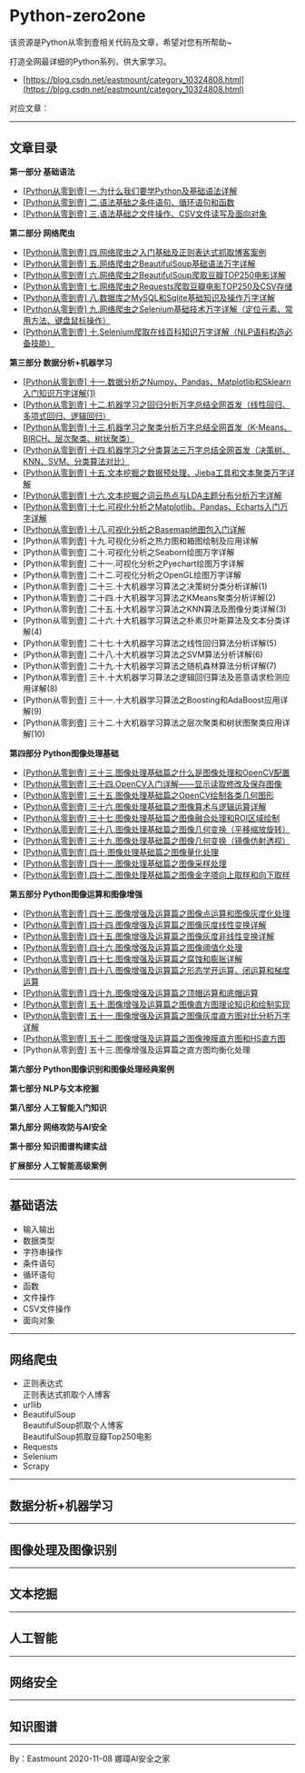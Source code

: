 # Python-zero2one
该资源是Python从零到壹相关代码及文章，希望对您有所帮助~

打造全网最详细的Python系列，供大家学习。 <br />
- [https://blog.csdn.net/eastmount/category_10324808.html](https://blog.csdn.net/eastmount/category_10324808.html)

对应文章： <br />

---

## 文章目录

**第一部分 基础语法**
- [[Python从零到壹] 一.为什么我们要学Python及基础语法详解](https://blog.csdn.net/Eastmount/article/details/108172132)
- [[Python从零到壹] 二.语法基础之条件语句、循环语句和函数](https://blog.csdn.net/Eastmount/article/details/108479670)
- [[Python从零到壹] 三.语法基础之文件操作、CSV文件读写及面向对象](https://blog.csdn.net/Eastmount/article/details/108737755)


**第二部分 网络爬虫**
- [[Python从零到壹] 四.网络爬虫之入门基础及正则表达式抓取博客案例](https://blog.csdn.net/Eastmount/article/details/108887652)
- [[Python从零到壹] 五.网络爬虫之BeautifulSoup基础语法万字详解](https://blog.csdn.net/Eastmount/article/details/109497225)
- [[Python从零到壹] 六.网络爬虫之BeautifulSoup爬取豆瓣TOP250电影详解](https://blog.csdn.net/Eastmount/article/details/113830488)
- [[Python从零到壹] 七.网络爬虫之Requests爬取豆瓣电影TOP250及CSV存储](https://blog.csdn.net/Eastmount/article/details/113830604)
- [[Python从零到壹] 八.数据库之MySQL和Sqlite基础知识及操作万字详解](https://blog.csdn.net/Eastmount/article/details/114331974)
- [[Python从零到壹] 九.网络爬虫之Selenium基础技术万字详解（定位元素、常用方法、键盘鼠标操作）](https://blog.csdn.net/Eastmount/article/details/117376267)
- [[Python从零到壹] 十.Selenium爬取在线百科知识万字详解（NLP语料构造必备技能）](https://blog.csdn.net/Eastmount/article/details/118147562)

**第三部分 数据分析+机器学习**
- [[Python从零到壹] 十一.数据分析之Numpy、Pandas、Matplotlib和Sklearn入门知识万字详解(1)](https://blog.csdn.net/Eastmount/article/details/118302426)
- [[Python从零到壹] 十二.机器学习之回归分析万字总结全网首发（线性回归、多项式回归、逻辑回归）](https://blog.csdn.net/Eastmount/article/details/118435877)
- [[Python从零到壹] 十三.机器学习之聚类分析万字总结全网首发（K-Means、BIRCH、层次聚类、树状聚类）](https://blog.csdn.net/Eastmount/article/details/118518130)
- [[Python从零到壹] 十四.机器学习之分类算法三万字总结全网首发（决策树、KNN、SVM、分类算法对比）](https://blog.csdn.net/Eastmount/article/details/118524484)
- [[Python从零到壹] 十五.文本挖掘之数据预处理、Jieba工具和文本聚类万字详解](https://blog.csdn.net/Eastmount/article/details/119464508)
- [[Python从零到壹] 十六.文本挖掘之词云热点与LDA主题分布分析万字详解](https://blog.csdn.net/Eastmount/article/details/119538373)
- [[Python从零到壹] 十七.可视化分析之Matplotlib、Pandas、Echarts入门万字详解](https://blog.csdn.net/Eastmount/article/details/119888324)
- [[Python从零到壹] 十八.可视化分析之Basemap地图包入门详解](https://blog.csdn.net/Eastmount/article/details/121206268)
- [Python从零到壹] 十九.可视化分析之热力图和箱图绘制及应用详解
- [Python从零到壹] 二十.可视化分析之Seaborn绘图万字详解
- [Python从零到壹] 二十一.可视化分析之Pyechart绘图万字详解
- [Python从零到壹] 二十二.可视化分析之OpenGL绘图万字详解
- [Python从零到壹] 二十三.十大机器学习算法之决策树分类分析详解(1)
- [Python从零到壹] 二十四.十大机器学习算法之KMeans聚类分析详解(2)
- [Python从零到壹] 二十五.十大机器学习算法之KNN算法及图像分类详解(3)
- [Python从零到壹] 二十六.十大机器学习算法之朴素贝叶斯算法及文本分类详解(4)
- [Python从零到壹] 二十七.十大机器学习算法之线性回归算法分析详解(5)
- [Python从零到壹] 二十八.十大机器学习算法之SVM算法分析详解(6)
- [Python从零到壹] 二十九.十大机器学习算法之随机森林算法分析详解(7)
- [Python从零到壹] 三十.十大机器学习算法之逻辑回归算法及恶意请求检测应用详解(8)
- [Python从零到壹] 三十一.十大机器学习算法之Boosting和AdaBoost应用详解(9)
- [Python从零到壹] 三十二.十大机器学习算法之层次聚类和树状图聚类应用详解(10)


**第四部分 Python图像处理基础**
- [[Python从零到壹] 三十三.图像处理基础篇之什么是图像处理和OpenCV配置](https://blog.csdn.net/Eastmount/article/details/122642008)
- [[Python从零到壹] 三十四.OpenCV入门详解——显示读取修改及保存图像](https://blog.csdn.net/Eastmount/article/details/122654530)
- [[Python从零到壹] 三十五.图像处理基础篇之OpenCV绘制各类几何图形](https://blog.csdn.net/Eastmount/article/details/122672135)
- [[Python从零到壹] 三十六.图像处理基础篇之图像算术与逻辑运算详解](https://blog.csdn.net/Eastmount/article/details/122692101)
- [[Python从零到壹] 三十七.图像处理基础篇之图像融合处理和ROI区域绘制](https://blog.csdn.net/Eastmount/article/details/122710392)
- [[Python从零到壹] 三十八.图像处理基础篇之图像几何变换（平移缩放旋转）](https://blog.csdn.net/Eastmount/article/details/122723951)
- [[Python从零到壹] 三十九.图像处理基础篇之图像几何变换（镜像仿射透视）](https://blog.csdn.net/Eastmount/article/details/122746238)
- [[Python从零到壹] 四十.图像处理基础篇之图像量化处理](https://blog.csdn.net/Eastmount/article/details/122789859)
- [[Python从零到壹] 四十一.图像处理基础篇之图像采样处理](https://blog.csdn.net/Eastmount/article/details/122812908)
- [[Python从零到壹] 四十二.图像处理基础篇之图像金字塔向上取样和向下取样](https://blog.csdn.net/Eastmount/article/details/122868296)

**第五部分 Python图像运算和图像增强**
- [[Python从零到壹] 四十三.图像增强及运算篇之图像点运算和图像灰度化处理](https://blog.csdn.net/Eastmount/article/details/123006082)
- [[Python从零到壹] 四十四.图像增强及运算篇之图像灰度线性变换详解](https://blog.csdn.net/Eastmount/article/details/123191792)
- [[Python从零到壹] 四十五.图像增强及运算篇之图像灰度非线性变换详解](https://blog.csdn.net/Eastmount/article/details/123378983)
- [[Python从零到壹] 四十六.图像增强及运算篇之图像阈值化处理](https://blog.csdn.net/Eastmount/article/details/124257418)
- [[Python从零到壹] 四十七.图像增强及运算篇之腐蚀和膨胀详解](https://blog.csdn.net/Eastmount/article/details/124527782)
- [[Python从零到壹] 四十八.图像增强及运算篇之形态学开运算、闭运算和梯度运算](https://blog.csdn.net/Eastmount/article/details/125178579)
- [[Python从零到壹] 四十九.图像增强及运算篇之顶帽运算和底帽运算](https://blog.csdn.net/Eastmount/article/details/125959487)
- [[Python从零到壹] 五十.图像增强及运算篇之图像直方图理论知识和绘制实现](https://blog.csdn.net/Eastmount/article/details/126276211)
- [[Python从零到壹] 五十一.图像增强及运算篇之图像灰度直方图对比分析万字详解](https://blog.csdn.net/Eastmount/article/details/126295465)
- [[Python从零到壹] 五十二.图像增强及运算篇之图像掩膜直方图和HS直方图](https://blog.csdn.net/Eastmount/article/details/126370183)
- [Python从零到壹] 五十三.图像增强及运算篇之直方图均衡化处理 


**第六部分 Python图像识别和图像处理经典案例**

**第七部分 NLP与文本挖掘**

**第八部分 人工智能入门知识**

**第九部分 网络攻防与AI安全**

**第十部分 知识图谱构建实战**

**扩展部分 人工智能高级案例**




---

## 基础语法
- 输入输出
- 数据类型
- 字符串操作
- 条件语句
- 循环语句
- 函数
- 文件操作
- CSV文件操作
- 面向对象


---

## 网络爬虫
- 正则表达式 <br />
正则表达式抓取个人博客
- urllib
- BeautifulSoup <br />
BeautifulSoup抓取个人博客 <br />
BeautifulSoup抓取豆瓣Top250电影 <br />
- Requests
- Selenium
- Scrapy


---

## 数据分析+机器学习


---

## 图像处理及图像识别


---

## 文本挖掘


---

## 人工智能

---

## 网络安全

---

## 知识图谱


----

By：Eastmount 2020-11-08 娜璋AI安全之家

